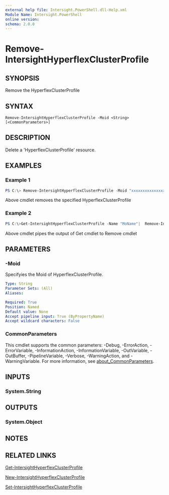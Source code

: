 ```yaml
---
external help file: Intersight.PowerShell.dll-Help.xml
Module Name: Intersight.PowerShell
online version:
schema: 2.0.0
---
```


# Remove-IntersightHyperflexClusterProfile

## SYNOPSIS
Remove the HyperflexClusterProfile

## SYNTAX

```
Remove-IntersightHyperflexClusterProfile -Moid <String> [<CommonParameters>]
```

## DESCRIPTION
Delete a &apos;HyperflexClusterProfile&apos; resource.

## EXAMPLES

### Example 1
```powershell
PS C:\> Remove-IntersightHyperflexClusterProfile -Moid "xxxxxxxxxxxxxxxxxxxxxxxxxxx"
```
Above cmdlet removes the specified HyperflexClusterProfile 

### Example 2
```powershell
PS C:\>Get-IntersightHyperflexClusterProfile -Name "MoName"|  Remove-IntersightHyperflexClusterProfile
```
Above cmdlet pipes the output of Get cmdlet to Remove cmdlet

## PARAMETERS

### -Moid
Specifyies the Moid of HyperflexClusterProfile.

```yaml
Type: String
Parameter Sets: (All)
Aliases:

Required: True
Position: Named
Default value: None
Accept pipeline input: True (ByPropertyName)
Accept wildcard characters: False
```

### CommonParameters
This cmdlet supports the common parameters: -Debug, -ErrorAction, -ErrorVariable, -InformationAction, -InformationVariable, -OutVariable, -OutBuffer, -PipelineVariable, -Verbose, -WarningAction, and -WarningVariable. For more information, see [about_CommonParameters](http://go.microsoft.com/fwlink/?LinkID=113216).

## INPUTS

### System.String

## OUTPUTS

### System.Object
## NOTES

## RELATED LINKS

[Get-IntersightHyperflexClusterProfile](./Get-IntersightHyperflexClusterProfile.md)

[New-IntersightHyperflexClusterProfile](./New-IntersightHyperflexClusterProfile.md)

[Set-IntersightHyperflexClusterProfile](./Set-IntersightHyperflexClusterProfile.md)

